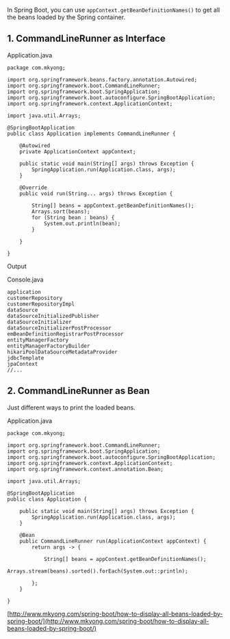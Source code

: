 In Spring Boot, you can use `appContext.getBeanDefinitionNames()` to get all the beans loaded by the Spring container.

## 1\. CommandLineRunner as Interface

Application.java

    package com.mkyong;

    import org.springframework.beans.factory.annotation.Autowired;
    import org.springframework.boot.CommandLineRunner;
    import org.springframework.boot.SpringApplication;
    import org.springframework.boot.autoconfigure.SpringBootApplication;
    import org.springframework.context.ApplicationContext;

    import java.util.Arrays;

    @SpringBootApplication
    public class Application implements CommandLineRunner {

        @Autowired
        private ApplicationContext appContext;

        public static void main(String[] args) throws Exception {
            SpringApplication.run(Application.class, args);
        }

        @Override
        public void run(String... args) throws Exception {

            String[] beans = appContext.getBeanDefinitionNames();
            Arrays.sort(beans);
            for (String bean : beans) {
                System.out.println(bean);
            }

        }

    }

Output

Console.java

    application
    customerRepository
    customerRepositoryImpl
    dataSource
    dataSourceInitializedPublisher
    dataSourceInitializer
    dataSourceInitializerPostProcessor
    emBeanDefinitionRegistrarPostProcessor
    entityManagerFactory
    entityManagerFactoryBuilder
    hikariPoolDataSourceMetadataProvider
    jdbcTemplate
    jpaContext
    //...

## 2\. CommandLineRunner as Bean

Just different ways to print the loaded beans.

Application.java

    package com.mkyong;

    import org.springframework.boot.CommandLineRunner;
    import org.springframework.boot.SpringApplication;
    import org.springframework.boot.autoconfigure.SpringBootApplication;
    import org.springframework.context.ApplicationContext;
    import org.springframework.context.annotation.Bean;

    import java.util.Arrays;

    @SpringBootApplication
    public class Application {

        public static void main(String[] args) throws Exception {
            SpringApplication.run(Application.class, args);
        }

        @Bean
        public CommandLineRunner run(ApplicationContext appContext) {
            return args -> {

                String[] beans = appContext.getBeanDefinitionNames();
                Arrays.stream(beans).sorted().forEach(System.out::println);

            };
        }

    }

[http://www.mkyong.com/spring-boot/how-to-display-all-beans-loaded-by-spring-boot/](http://www.mkyong.com/spring-boot/how-to-display-all-beans-loaded-by-spring-boot/)

